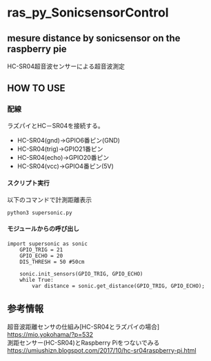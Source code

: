 # ras_py_SonicsensorControl
mesure distance by sonicsensor on the raspberry pie  
---
HC-SR04超音波センサーによる超音波測定

## HOW TO USE
### 配線  
ラズパイとHC－SR04を接続する。
* HC-SR04(gnd)→GPIO6番ピン(GND)
* HC-SR04(trig)→GPIO21番ピン
* HC-SR04(echo)→GPIO20番ピン
* HC-SR04(vcc)→GPIO4番ピン(5V)

#### スクリプト実行  
以下のコマンドで計測距離表示  
```
python3 supersonic.py
```

#### モジュールからの呼び出し
```
import supersonic as sonic
    GPIO_TRIG = 21
    GPIO_ECHO = 20
    DIS_THRESH = 50 #50cm

    sonic.init_sensors(GPIO_TRIG, GPIO_ECHO)
    while True:
        var distance = sonic.get_distance(GPIO_TRIG, GPIO_ECHO);

```


## 参考情報
超音波距離センサの仕組み[HC-SR04とラズパイの場合]  
https://mio.yokohama/?p=532  
測距センサー(HC-SR04)とRaspberry Piをつないでみる  
https://umiushizn.blogspot.com/2017/10/hc-sr04raspberry-pi.html  

